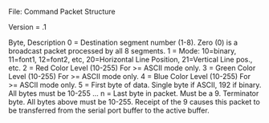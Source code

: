 File: Command Packet Structure

Version = .1 

Byte,		Description
0 = Destination segment number (1-8).  Zero (0) is a broadcast packet processed by all 8 segments.
1 = Mode: 10=binary, 11=font1, 12=font2, etc, 20=Horizontal Line Position, 21=Vertical Line pos., etc. 
2 = Red Color Level  (10-255) For >= ASCII mode only.
3 = Green Color Level  (10-255) For >= ASCII mode only.
4 = Blue Color Level  (10-255) For >= ASCII mode only.
5 = First byte of data. Single byte if ASCII, 192 if binary. All bytes must be 10-255
...
n = Last byte in packet.  Must be a 9.  Terminator byte.   All bytes above must be 10-255.  Receipt of the 9 causes this packet to be transferred from the serial port buffer to the active buffer.
